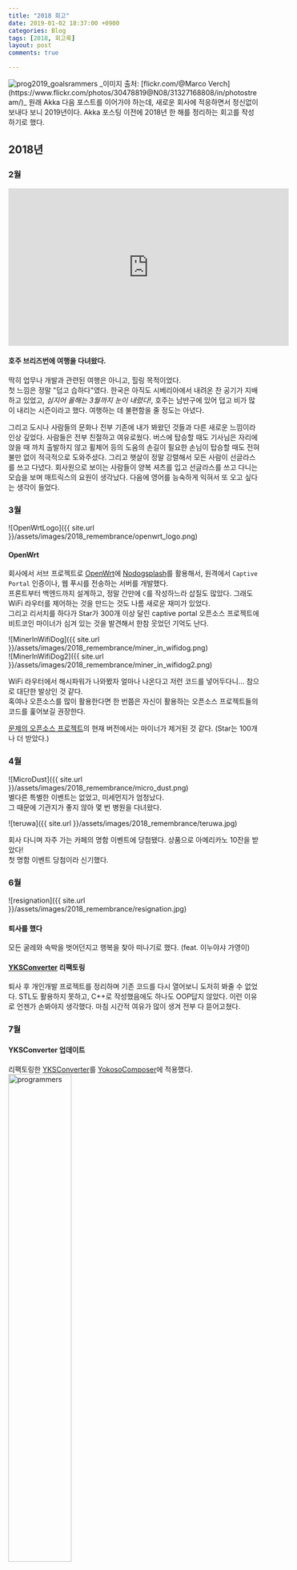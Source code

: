 ```yaml
---
title: "2018 회고"
date: 2019-01-02 18:37:00 +0900
categories: Blog
tags: [2018, 회고록]
layout: post
comments: true

---
```

<img src="{{ site.url }}/assets/images/2018_remembrance/2019.jpg" alt="prog2019_goalsrammers">  
_이미지 출처: [flickr.com/@Marco Verch](https://www.flickr.com/photos/30478819@N08/31327168808/in/photostream/)_  
원래 Akka 다음 포스트를 이어가야 하는데, 새로운 회사에 적응하면서 정신없이 보내다 보니 2019년이다.
Akka 포스팅 이전에 2018년 한 해를 정리하는 회고를 작성하기로 했다.

## 2018년
### 2월
<iframe width="560" height="315" src="https://www.youtube.com/embed/OPHfehNb3rw" frameborder="0" allow="accelerometer; autoplay; encrypted-media; gyroscope; picture-in-picture" allowfullscreen></iframe>  

#### 호주 브리즈번에 여행을 다녀왔다.
딱히 업무나 개발과 관련된 여행은 아니고, 힐링 목적이었다.   
첫 느낌은 정말 "덥고 습하다"였다. 한국은 아직도 시베리아에서 내려온 찬 공기가 지배하고 있었고, _심지어 올해는 3월까지 눈이 내렸다!_, 호주는 남반구에 있어 덥고 비가 많이 내리는 시즌이라고 했다. 여행하는 데 불편함을 줄 정도는 아녔다.  

그리고 도시나 사람들의 문화나 전부 기존에 내가 봐왔던 것들과 다른 새로운 느낌이라 인상 깊었다. 사람들은 전부 친절하고 여유로웠다. 버스에 탑승할 때도 기사님은 자리에 앉을 때 까치 출발하지 않고 휠체어 등의 도움의 손길이 필요한 손님이 탑승할 때도 전혀 불만 없이 적극적으로 도와주셨다. 그리고 햇살이 정말 강렬해서 모든 사람이 선글라스를 쓰고 다녔다. 회사원으로 보이는 사람들이 양복 셔츠를 입고 선글라스를 쓰고 다니는 모습을 보며 매트릭스의 요원이 생각났다.
다음에 영어를 능숙하게 익혀서 또 오고 싶다는 생각이 들었다.

### 3월
![OpenWrtLogo]({{ site.url }}/assets/images/2018_remembrance/openwrt_logo.png)
#### OpenWrt
회사에서 서브 프로젝트로 [OpenWrt](https://openwrt.org/)에 [Nodogsplash](https://github.com/nodogsplash/nodogsplash)를 활용해서, 원격에서 `Captive Portal` 인증이나, 웹 푸시를 전송하는 서버를 개발했다.  
프론트부터 백엔드까지 설계하고, 정말 간만에 `C`를 작성하느라 삽질도 많았다. 그래도 WiFi 라우터를 제어하는 것을 만드는 것도 나름 새로운 재미가 있었다.  
그리고 리서치를 하다가 Star가 300개 이상 달린 captive portal 오픈소스 프로젝트에 비트코인 마이너가 심겨 있는 것을 발견해서 한참 웃었던 기억도 난다.  

![MinerInWifiDog]({{ site.url }}/assets/images/2018_remembrance/miner_in_wifidog.png)  
![MinerInWifiDog2]({{ site.url }}/assets/images/2018_remembrance/miner_in_wifidog2.png)

WiFi 라우터에서 해시파워가 나와봤자 얼마나 나온다고 저런 코드를 넣어두다니... 참으로 대단한 발상인 것 같다.  
혹여나 오픈소스를 많이 활용한다면 한 번쯤은 자신이 활용하는 오픈소스 프로젝트들의 코드를 훑어보길 권장한다.

[문제의 오픈소스 프로젝트](https://github.com/liudf0716/apfree_wifidog/blob/b096f0cd051ee08c7074fe1a333a3f4adfcb4ae0/src/gateway.c)의 현재 버전에서는 마이너가 제거된 것 같다. (Star는 100개나 더 받았다.)

### 4월
![MicroDust]({{ site.url }}/assets/images/2018_remembrance/micro_dust.png)  
별다른 특별한 이벤트는 없었고, 미세먼지가 엄청났다.  
그 때문에 기관지가 좋지 않아 몇 번 병원을 다녀왔다.

![teruwa]({{ site.url }}/assets/images/2018_remembrance/teruwa.jpg)

회사 다니며 자주 가는 카페의 명함 이벤트에 당첨됐다. 상품으로 아메리카노 10잔을 받았다!  
첫 명함 이벤트 당첨이라 신기했다.

### 6월
![resignation]({{ site.url }}/assets/images/2018_remembrance/resignation.jpg)  
#### 퇴사를 했다
모든 굴레와 속박을 벗어던지고 행복을 찾아 떠나기로 했다. (feat. 이누야샤 가영이)
#### [YKSConverter](https://github.com/rajephon/YKSConverter) 리팩토링
퇴사 후 개인개발 프로젝트를 정리하며 기존 코드를 다시 열어보니 도저히 봐줄 수 없었다. STL도 활용하지 못하고, C++로 작성했음에도 하나도 OOP답지 않았다. 이런 이유로 언젠가 손봐야지 생각했다. 마침 시간적 여유가 많이 생겨 전부 다 뜯어고쳤다.

### 7월
#### YKSConverter 업데이트
리팩토링한 [YKSConverter](https://github.com/rajephon/YKSConverter)를 [YokosoComposer](https://itunes.apple.com/us/app/%EC%9A%94%EC%BD%94%EC%86%8C-%EC%BB%B4%ED%8F%AC%EC%A0%80-yokoso-composer/id961664211?mt=8)에 적용했다.  
<img src="{{ site.url }}/assets/images/2018_remembrance/programmers.png" width="50%" alt="programmers">  
#### 프로그래머스 연습문제 풀이
그리고 틈날 때마다 [프로그래머스](https://programmers.co.kr/)에서 문제를 풀었다. 백준보다 I/O처리나 컴파일이 편해서 알고리즘 문제 풀이에 집중할 수 있었다.  
풀 때마다 푸른색 체크 표시☑️가 생기는 게 마음에 들어 다 채우고 싶은 욕심이 생겼었다. 풀이는 [여기](https://github.com/rajephon/programmers_training)에 정리했다.  

<img src="{{ site.url }}/assets/images/2018_remembrance/yokoso.png" width="80%" alt="yokoso">  
#### 요코소 개발 시작
이전에 LAMP 스택으로 운영했던 요코소 프로젝트를 공부삼아서 Node.js로 게시판 엔진사용 없이 직접 개발하고 있다. 틈틈이 하는 프로젝트라 개발속도가 더뎠지만, 조만간 테스트 후 문제없으면 오픈할 수 있을 것 같다.  

### 8월
![ow_fest1]({{ site.url }}/assets/images/2018_remembrance/ow_fest1.jpg)  
![ow_fest2]({{ site.url }}/assets/images/2018_remembrance/ow_fest2.jpg)  
#### 오버워치 팬 페스티벌
마침 가까운 곳에서 열렸다. D.Va의 시네마틱 무비와 신규 전장 "부산"도 공개하고, 각종 팬시 상품을 팔고 이벤트를 진행하고 있어서 재미있게 구경할 수 있었다.

### 9월
![ifkakao1]({{ site.url }}/assets/images/2018_remembrance/ifkakao1.jpg)  
![ifkakao2]({{ site.url }}/assets/images/2018_remembrance/ifkakao2.jpg)  
#### "if kakao 개발자 컨퍼런스 2018"에 참관
생각보다 다양한 주제의 세션이 있었다. 내가 모르는 주제라 어려운 내용도 있었지만, 무엇보다 많은 개발자가 참관하고 열정을 가지고 듣는 모습을 보며 동기부여가 되었다.

<img src="{{ site.url }}/assets/images/2018_remembrance/chicgallers.png" width="50%" alt="yokoso">  
#### iOS, 안드로이드 싴갤러스 앱 업데이트
이미지 리소스 변경, 몇 가지 버그를 수정하고 새로운 OS 버전에 대응했다.

### 10월
#### 유니티 멘토링
서울시립대학교 세운캠퍼스에서 세운상가를 소개할 전시작품을 만드는 프로젝트를 진행하는데, 두 명의 학생이 게임 제작을 희망해서 도움을 줄 수 있냐는 연락을 받았다. 때마침 시간상으로 여유가 있고, 알려주면서 나 자신도 유니티를 공부할 좋은 기회라 생각되어 진행하기로 했다.  
다만 개발 경험이 없는 타 전공에, 팀으로 진행하는 메인 프로젝트가 따로 있어서 원하는 만큼 완성도를 내기에는 할애할 수 있는 시간이 많이 부족했다.

![minisewoon]({{ site.url }}/assets/images/2018_remembrance/minisewoon.png)  
![resewoon]({{ site.url }}/assets/images/2018_remembrance/resewoon.jpg)  

그래도 기대 이상으로 잘 배우고 성과를 내줬다. 한 학생은 2D PC게임을 만들고, 한 학생은 3D 모바일 게임을 개발했다. 자세한 내용은 여기서 확인할 수 있다.
- [미니 세운상가 먼 풍경을 지금 눈앞에서](http://openarchive.uosarch.ac.kr/work.html?sem_uid=23&cla_uid=176&pro_uid=374&por_uid=4054)
- [눌러, 눌러! 다시 세운](http://openarchive.uosarch.ac.kr/work.html?sem_uid=23&cla_uid=176&pro_uid=374&por_uid=4053)

#### 일주일에 블로그 1 포스트 작성하기 시작
'전부터 항상 블로그를 작성해야지'라고 생각만 하고 실천을 하지 않아서, 뭔가 강제되는 수단이 있으면 더 성실히 진행하지 않겠냐는 생각에 친구와 같이 사람들을 모아 [프로젝트](https://github.com/post-a-week/blog)를 진행했다. 룰은 간단하다. 일주일에 1개 이상의 블로그 포스팅을 작성하고, 지키지 못할 경우 벌금 5,000원이다. 포스팅 퀄리티는 각자의 양심에 맡긴다.  
효과는 확실히 좋았다. 돈이 걸려있으니 잊지 않고 작성했다. 피치 못할 사정으로 벌금 1회를 내게 됐지만, 그것 말고는 꾸준히 블로그 포스팅을 작성했다 :)

### 11월  
![gstar1]({{ site.url }}/assets/images/2018_remembrance/gstar1.jpg)  
#### 지스타 게임쇼에 참관
새벽에 KTX를 타고 내려가서 지인을 만나 구경을 쭉 하고, 찜질방에서 자고 다음 날 다시 서울로 돌아왔다. 상상 이상으로 사람들이 많았다! 현장 발권이나 예매 발권이나 상관없이 사람들이 정말 많았다.  
다만 벡스코의 수용 가능 인원 대비 너무 많은 인원이 몰렸는지, 행사장 내부에서 인파에 휩쓸리느라 구경이나 체험을 제대로 할 수 없어 아쉬웠다. 특히 인기 있는 부스의 체험 대기 줄은 40~50분을 기다려야 체험이 가능할 정도였다.

![gstar2]({{ site.url }}/assets/images/2018_remembrance/gstar2.jpg)  
![gstar3]({{ site.url }}/assets/images/2018_remembrance/gstar3.jpg)  
부스의 형태가 인상 깊어서 사진을 찍었다. 많은 대기업 부스들이 게임플레이를 하는 모습을 지나가는 관람객이 볼 수 있게 계단 형태로 되어있었다. 

### 구직활동 시작
포트폴리오 정리를 끝내고 구직활동을 본격적으로 시작했다. 지원할 회사를 고르는 주요 기준 세 가지를 정했다.
- 첫째, '나와 회사가 같이 성장할 수 있는가?'
- 둘째, '도전적인 과제를 맡아 진행할 수 있는가?'
- 셋째, '체계적인 개발 문화가 있는가?'

첫째는 왜 중요한지 다들 알 것이다. 둘째는 이전 회사에서 여러 업무를 경험하며 내가 이런 일을 좋아한다는 것을 깨달았기 때문에 선택했다. 선례가 없어 맨땅에 헤딩도 하고 미친 듯이 R&D 해가며 답을 찾았을 때 그 기분은 말로 표현할 수 없다. 새로 입사할 회사에서도 이런 업무를 맡아 진행할 수 있으면 좋겠다고 생각했다. 셋째는 원활한 협업을 위해 꼭 필요하다고 생각했다.

다만 채용공고를 보고서는 첫째만 알 수 있거나 둘째, 셋째의 일부분만 알 수 있다. 둘째, 셋째가 어떤지는 면접 때 면접관님들과 여러 질문을 나누면서 알아보았다.

### 12월
#### 출근
그리고 드디어 새 직장에 입사하고 출근을 시작했다. 여기서는 배워야 할 기술이 정말 많다. 그래도 대부분 흥미롭거나 알아볼 법한 것들이다. 하루빨리 숙달하고 멋진 프로덕트를 만들어내고 싶다.

### 상시
#### 판교 스터디
매주 월요일 퇴근 후 판교역 근처의 카페에 모여서 각자 할 일을 하는 모임이 있다. 판교에 직장이 있는 6명 정도의 사람들로 이루어져 있으며 개인개발을 하거나 공부를 하기도 한다. 퇴사 후 판교에 갈 일이 없어졌을 때도 나 자신을 부지런히 만들기 위해 참여했다 :)  
이제 직장이 더는 판교가 아니라 참여할 수 없어 아쉽다.

#### 디어화이트
지인들과 유니티 공부를 할 겸 게임개발 프로젝트를 하고 있다.  
팀원들 모두 게임개발 경험이 없어 많이 헤맸다. 처음부터 목표를 크게 잡는 것보다 조그마한 서브 프로젝트를 진행하며 올라가는 게 좋겠다고 생각하고 한 걸음씩 나아가고 있다.

## 2019년 목표
### 요코소 프로젝트 오픈
아무래도 사이드로 조금씩 기술들을 공부하며 개발하느라 많이 늦어졌다. 상반기 내에 만족스러운 퀄리티를 뽑아내고 출시하는 것이 목표다.

### 영어
내 영어의 수준이 기초회화 정도밖에 되질 않아 지난번 여행 때 너무 아쉬웠다. 이야기를 더 나눠보고 싶은 상황에도 말이 나오질 않아 주변의 도움을 받을 수밖에 없었다. 올해는 꼭 일상회화를 매끄럽게 대화를 이어갈 수 있도록 공부할 것이다.

집도 이사하고 새로운 회사와 함께 시작하는 2019년이다. 많은 것들을 이룩할 수 있는 한 해로 꾸며나가고 싶다.